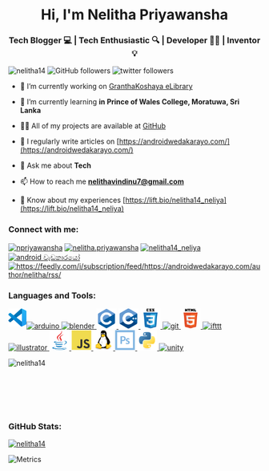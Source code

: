 <h1 align="center">Hi, I'm Nelitha Priyawansha</h1>

<h3 align="center">Tech Blogger 💻 | Tech Enthusiastic 🔍 | Developer 👩‍💻 | Inventor 💡</h3>

<p align="left"> <img src="https://komarev.com/ghpvc/?username=nelitha14&label=Profile%20views&color=0e75b6&style=flat" alt="nelitha14" /> <img alt="GitHub followers" src="https://img.shields.io/github/followers/nelitha14?style=social"> </a> <img alt="twitter followers" src="https://img.shields.io/twitter/follow/nelithavindinu?style=social">

- 🔭 I’m currently working on [GranthaKoshaya eLibrary](https://github.com/nelitha14/GranthaKoshaya-eLibrary.git)

- 🌱 I’m currently learning **in Prince of Wales College, Moratuwa, Sri Lanka**

- 👨‍💻 All of my projects are available at [GitHub](https://github.com/nelitha14?tab=repositories)

- 📝 I regularly write articles on [https://androidwedakarayo.com/](https://androidwedakarayo.com/)

- 💬 Ask me about **Tech**

- 📫 How to reach me **nelithavindinu7@gmail.com**

- 📄 Know about my experiences [https://lift.bio/nelitha14_neliya](https://lift.bio/nelitha14_neliya)

<h3 align="left">Connect with me:</h3>
<p align="left">
<a href="https://twitter.com/npriyawansha" target="blank"><img align="center" src="https://raw.githubusercontent.com/rahuldkjain/github-profile-readme-generator/master/src/images/icons/Social/twitter.svg" alt="npriyawansha" height="30" width="40" /></a>
<a href="https://fb.com/nelitha.priyawansha" target="blank"><img align="center" src="https://raw.githubusercontent.com/rahuldkjain/github-profile-readme-generator/master/src/images/icons/Social/facebook.svg" alt="nelitha.priyawansha" height="30" width="40" /></a>
<a href="https://instagram.com/nelitha14_neliya" target="blank"><img align="center" src="https://raw.githubusercontent.com/rahuldkjain/github-profile-readme-generator/master/src/images/icons/Social/instagram.svg" alt="nelitha14_neliya" height="30" width="40" /></a>
<a href="https://www.youtube.com/c/androidwedakarayo" target="blank"><img align="center" src="https://raw.githubusercontent.com/rahuldkjain/github-profile-readme-generator/master/src/images/icons/Social/youtube.svg" alt="android වැඩකාරයෝ" height="30" width="40" /></a>
<a href="/https://feedly.com/i/subscription/feed/https://androidwedakarayo.com/author/nelitha/rss/" target="blank"><img align="center" src="https://raw.githubusercontent.com/rahuldkjain/github-profile-readme-generator/master/src/images/icons/Social/rss.svg" alt="https://feedly.com/i/subscription/feed/https://androidwedakarayo.com/author/nelitha/rss/" height="30" width="40" /></a>
</p>

<h3 align="left">Languages and Tools:</h3>
<img align="left" alt="Visual Studio Code" width="36px" src="https://raw.githubusercontent.com/github/explore/80688e429a7d4ef2fca1e82350fe8e3517d3494d/topics/visual-studio-code/visual-studio-code.png" />
<p align="left"> <a href="https://www.arduino.cc/" target="_blank" rel="noreferrer"> <img src="https://cdn.worldvectorlogo.com/logos/arduino-1.svg" alt="arduino" width="40" height="40"/> </a> <a href="https://www.blender.org/" target="_blank" rel="noreferrer"> <img src="https://download.blender.org/branding/community/blender_community_badge_white.svg" alt="blender" width="40" height="40"/> </a> <a href="https://www.cprogramming.com/" target="_blank" rel="noreferrer"> <img src="https://raw.githubusercontent.com/devicons/devicon/master/icons/c/c-original.svg" alt="c" width="40" height="40"/> </a> <a href="https://www.w3schools.com/cpp/" target="_blank" rel="noreferrer"> <img src="https://raw.githubusercontent.com/devicons/devicon/master/icons/cplusplus/cplusplus-original.svg" alt="cplusplus" width="40" height="40"/> </a> <a href="https://www.w3schools.com/css/" target="_blank" rel="noreferrer"> <img src="https://raw.githubusercontent.com/devicons/devicon/master/icons/css3/css3-original-wordmark.svg" alt="css3" width="40" height="40"/> </a> <a href="https://git-scm.com/" target="_blank" rel="noreferrer"> <img src="https://www.vectorlogo.zone/logos/git-scm/git-scm-icon.svg" alt="git" width="40" height="40"/> </a> <a href="https://www.w3.org/html/" target="_blank" rel="noreferrer"> <img src="https://raw.githubusercontent.com/devicons/devicon/master/icons/html5/html5-original-wordmark.svg" alt="html5" width="40" height="40"/> </a> <a href="https://ifttt.com/" target="_blank" rel="noreferrer"> <img src="https://www.vectorlogo.zone/logos/ifttt/ifttt-ar21.svg" alt="ifttt" width="40" height="40"/> </a> <a href="https://www.adobe.com/in/products/illustrator.html" target="_blank" rel="noreferrer"> <img src="https://www.vectorlogo.zone/logos/adobe_illustrator/adobe_illustrator-icon.svg" alt="illustrator" width="40" height="40"/> </a> <a href="https://www.java.com" target="_blank" rel="noreferrer"> <img src="https://raw.githubusercontent.com/devicons/devicon/master/icons/java/java-original.svg" alt="java" width="40" height="40"/> </a> <a href="https://developer.mozilla.org/en-US/docs/Web/JavaScript" target="_blank" rel="noreferrer"> <img src="https://raw.githubusercontent.com/devicons/devicon/master/icons/javascript/javascript-original.svg" alt="javascript" width="40" height="40"/> </a> <a href="https://www.linux.org/" target="_blank" rel="noreferrer"> <img src="https://raw.githubusercontent.com/devicons/devicon/master/icons/linux/linux-original.svg" alt="linux" width="40" height="40"/> </a> <a href="https://www.photoshop.com/en" target="_blank" rel="noreferrer"> <img src="https://raw.githubusercontent.com/devicons/devicon/master/icons/photoshop/photoshop-line.svg" alt="photoshop" width="40" height="40"/> </a> <a href="https://www.python.org" target="_blank" rel="noreferrer"> <img src="https://raw.githubusercontent.com/devicons/devicon/master/icons/python/python-original.svg" alt="python" width="40" height="40"/> </a> <a href="https://unity.com/" target="_blank" rel="noreferrer"> <img src="https://www.vectorlogo.zone/logos/unity3d/unity3d-icon.svg" alt="unity" width="40" height="40"/> </a> </p>



<p><img align="left" src="https://github-readme-stats.vercel.app/api/top-langs?username=nelitha14&show_icons=true&locale=en&layout=compact" alt="nelitha14" /></p>  <br> <br> <br> <br>  <br> <br>

<h3 align="left">GitHub Stats:</h3>

<p align="left"> <a href="https://github.com/ryo-ma/github-profile-trophy"><img src="https://github-profile-trophy.vercel.app/?username=nelitha14" alt="nelitha14" /></a> </p>

![Metrics](https://metrics.lecoq.io/nelitha14?template=classic&isocalendar=1&languages=1&followup=1&people=1&achievements=1&activity=1&introduction=1&tweets=1&base.indepth=false&base.hireable=false&isocalendar.duration=half-year&languages.limit=8&languages.threshold=0%25&languages.other=false&languages.colors=github&languages.sections=most-used&languages.indepth=false&languages.analysis.timeout=15&languages.categories=markup%2C%20programming&languages.recent.categories=markup%2C%20programming&languages.recent.load=300&languages.recent.days=14&followup.sections=repositories&followup.indepth=false&followup.archived=true&people.limit=24&people.identicons=false&people.identicons.hide=false&people.size=28&people.types=followers%2C%20following&people.shuffle=false&activity.limit=5&activity.load=300&activity.days=14&activity.visibility=all&activity.timestamps=false&activity.filter=all&achievements.threshold=C&achievements.secrets=true&achievements.display=detailed&achievements.limit=0&introduction.title=true&tweets.user=nelithavindinu&tweets.attachments=true&tweets.limit=2&config.timezone=Asia%2FColombo&config.twemoji=true&config.octicon=true)
